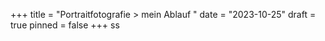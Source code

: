 +++
title = "Portraitfotografie > mein Ablauf "
date = "2023-10-25"
draft = true
pinned = false
+++
ss